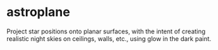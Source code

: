 astroplane
==========

Project star positions onto planar surfaces, with the intent of creating realistic night skies on ceilings, walls, etc.,  using glow in the dark paint.

